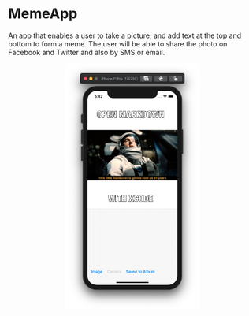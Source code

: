 # MemeApp

An app that enables a user to take a picture, and add text at the top and bottom to form a meme. The user will be able to share the photo on Facebook and Twitter and also by SMS or email.

<p align="center">
    <img height="500" src="https://raw.githubusercontent.com/ludwig-pro/meme-app-1.0/master/memeApp.png">
</p>
